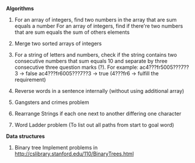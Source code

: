 **Algorithms**
1. For an array of integers, find two numbers in the array that are sum equals a number
  For an array of integers, find if there're two numbers that are sum equals the sum of others elements
  
2. Merge two sorted arrays of integers

3. For a string of letters and numbers, check if the string contains two consecutive numbers that sum equals 10 and separate by three consecutive three question marks (?).
  For example: ac4???fr5005???7??3 -> false
              ac4???fr6005???7??3 -> true (4???fr6 -> fulfill the requirement)
          
4. Reverse words in a sentence internally (without using additional array)

5. Gangsters and crimes problem

6. Rearrange Strings if each one next to another differing one character

7. Word Ladder problem (To list out all paths from start to goal word)

**Data structures**
1. Binary tree
  Implement problems in http://cslibrary.stanford.edu/110/BinaryTrees.html
